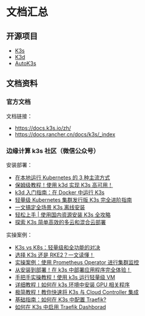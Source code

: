 # 文档汇总

## 开源项目

- [K3s](https://github.com/k3s-io/k3s)
- [K3d](https://github.com/k3d-io/k3d)
- [AutoK3s](https://github.com/cnrancher/autok3s)

## 文档资料

### 官方文档

文档链接：

- https://docs.k3s.io/zh/
- https://docs.rancher.cn/docs/k3s/_index

### 边缘计算 k3s 社区（微信公众号）

安装部署：

- [在本地运行 Kubernetes 的 3 种主流方式](https://mp.weixin.qq.com/s/pDE7DHwoled56wSjBoBgxA)
- [保姆级教程！使用 k3d 实现 K3s 高可用！](https://mp.weixin.qq.com/s/Omdo2uiYwaNs8pDSVKDk1Q)
- [k3d 入门指南：在 Docker 中运行 K3s](https://mp.weixin.qq.com/s/1iLxMlTszfP9gFMZn2jPbA)
- [轻量级 Kubernetes 集群发行版 K3s 完全进阶指南](https://mp.weixin.qq.com/s/XZPgnB0TxWcq_LKpO3ap9A)
- [一文搞定全场景 K3s 离线安装](https://mp.weixin.qq.com/s/pfUM6tr2HDeFyJExFVAc4Q)
- [轻松上手 | 使用国内资源安装 K3s 全攻略](https://mp.weixin.qq.com/s/PBX_VIZgigQ7EEDLBWmPCA)
- [探索 K3s 简单高效的多云和混合云部署](https://mp.weixin.qq.com/s/EOYSSDyrRbg0G9P-PbYtZQ)

实操案例：

- [K3s vs K8s：轻量级和全功能的对决](https://mp.weixin.qq.com/s/575ZBryg4bv9k01To1QY7w)
- [选择 K3s 还是 RKE2？一文读懂！](https://mp.weixin.qq.com/s/f4KikyrSNgVDJavTDYdWfg)
- [实操案例：使用 Prometheus Operator 进行集群监控](https://mp.weixin.qq.com/s/_Kk0xz97w_AblIWVlv7XFw)
- [从安装到部署！在 k3s 中部署应用程序完全体验！](https://mp.weixin.qq.com/s/ydD6V6dO89ZSfWc_MyECWg)
- [手把手实操教程！使用 k3s 运行轻量级 VM](https://mp.weixin.qq.com/s/632N3Hg5kCEJeDPnfWP2Tg)
- [详细教程丨如何在 k3s 环境中安装 GPU 相关程序](https://mp.weixin.qq.com/s/fmjsUoBL7v2GyZD6uvu-Xg)
- [极简教程！教你快速将 K3s 与 Cloud Controller 集成](https://mp.weixin.qq.com/s/7GXJOngIvMUqDD3Z7uyvqA)
- [基础指南：如何在 K3s 中配置 Traefik?](https://mp.weixin.qq.com/s/EOvdzbrWeUlOOhRDuOwO2w)
- [如何在 K3s 中启用 Traefik Dashborad](https://mp.weixin.qq.com/s/maJoSGGaygo-Oux1_bbSEg)
